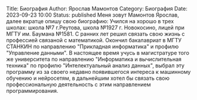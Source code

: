 Title: Биография
Author: Ярослав Мамонтов
Category: Биография
Date: 2023-09-23 10:00
Status: published
Меня зовут Мамонтов Ярослав, далее вкратце опишу свою биографию:
Учился на хорошо в трех школах: школа №7 г.Реутова, школа №1927 г. Новокосино, лицей при МГТУ им. Баумана №1581.
С ранних лет решил связать свою жизнь с профессией связаной с математикой.
Окончил бакалавриат в МГТУ СТАНКИН по направлению "Прикладная информатика" и профилю "Управление данными". В настоящее время учусь в магистратуре того же университета по направлению "Информатика и вычислительная техника" по профилю "Интелектуальный анализ данных", выбрал эту программу из за своего недавно появившегося интереса к машинному обучению и нейросетям, в дальнейшим хотел бы связать свою профессиональную деятельность с этим направлением программирования.
